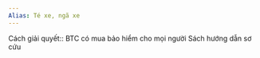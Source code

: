```yaml
---
Alias: Té xe, ngã xe
---
```

Cách giải quyết:: BTC có mua bảo hiểm cho mọi người
Sách hướng dẫn sơ cứu

